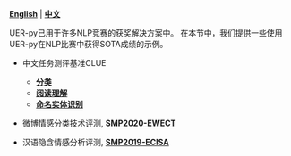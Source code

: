 [**English**](https://github.com/dbiir/UER-py/wiki/Competition-solutions) | [**中文**](https://github.com/dbiir/UER-py/wiki/竞赛解决方案)

UER-py已用于许多NLP竞赛的获奖解决方案中。 在本节中，我们提供一些使用UER-py在NLP比赛中获得SOTA成绩的示例。

- 中文任务测评基准CLUE
    + [__分类__](https://github.com/dbiir/UER-py/wiki/分类)
    + [__阅读理解__](https://github.com/dbiir/UER-py/wiki/阅读理解)
    + [__命名实体识别__](https://github.com/dbiir/UER-py/wiki/命名实体识别)

- 微博情感分类技术评测, [__SMP2020-EWECT__](https://github.com/dbiir/UER-py/wiki/SMP2020-EWECT中文)

- 汉语隐含情感分析评测, [__SMP2019-ECISA__]()


